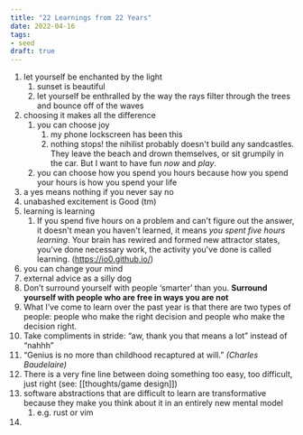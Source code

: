 ```yaml
---
title: "22 Learnings from 22 Years"
date: 2022-04-16
tags:
- seed
draft: true
---
```


1. let yourself be enchanted by the light
	1. sunset is beautiful
	2. let yourself be enthralled by the way the rays filter through the trees and bounce off of the waves
2. choosing it makes all the difference
	1. you can choose joy
		1. my phone lockscreen has been this
		2. nothing stops! the nihilist probably doesn't build any sandcastles. They leave the beach and drown themselves, or sit grumpily in the car. But I want to have fun _now_ and _play_.
	2. you can choose how you spend you hours because how you spend your hours is how you spend your life
3. a yes means nothing if you never say no
4. unabashed excitement is Good (tm)
5. learning is learning
	1. If you spend five hours on a problem and can't figure out the answer, it doesn't mean you haven't learned, it means _you spent five hours learning_. Your brain has rewired and formed new attractor states, you've done necessary work, the activity you've done is called learning. (https://io0.github.io/)
6. you can change your mind
7. external advice as a silly dog
8. Don’t surround yourself with people ‘smarter’ than you. **Surround yourself with people who are free in ways you are not**
9. What I’ve come to learn over the past year is that there are two types of people: people who make the right decision and people who make the decision right.
10. Take compliments in stride: “aw, thank you that means a lot” instead of “nahhh”
11. “Genius is no more than childhood recaptured at will.” *(Charles Baudelaire)*
12. There is a very fine line between doing something too easy, too difficult, just right (see: [[thoughts/game design]])
13. software abstractions that are difficult to learn are transformative because they make you think about it in an entirely new mental model
	1. e.g. rust or vim
14. 
